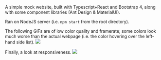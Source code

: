  A simple mock website, built with Typescript+React and Bootstrap 4, along with some component libraries (Ant Design & MaterialUI).

 Ran on NodeJS server (i.e. `npm start` from the root directory).
 
 The following GIFs are of low color quality and framerate; some colors look much worse than the actual webpage (i.e. the color hovering over the left-hand side list).
 ![](landing.gif)

 Finally, a look at responsiveness.
 ![](responsive.gif)